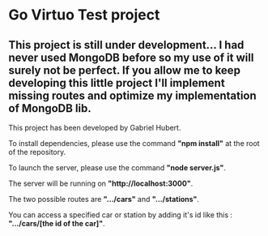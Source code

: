# Go Virtuo Test project
## This project is still under development... I had never used MongoDB before so my use of it will surely not be perfect. If you allow me to keep developing this little project I'll implement missing routes and optimize my implementation of MongoDB lib.
This project has been developed by Gabriel Hubert.

To install dependencies, please use the command **"npm install"** at the root of the repository.

To launch the server, please use the command **"node server.js"**.

The server will be running on **"http://localhost:3000"**.

The two possible routes are **".../cars"** and **".../stations"**.

You can access a specified car or station by adding it's id like this : **".../cars/[the id of the car]"**.

